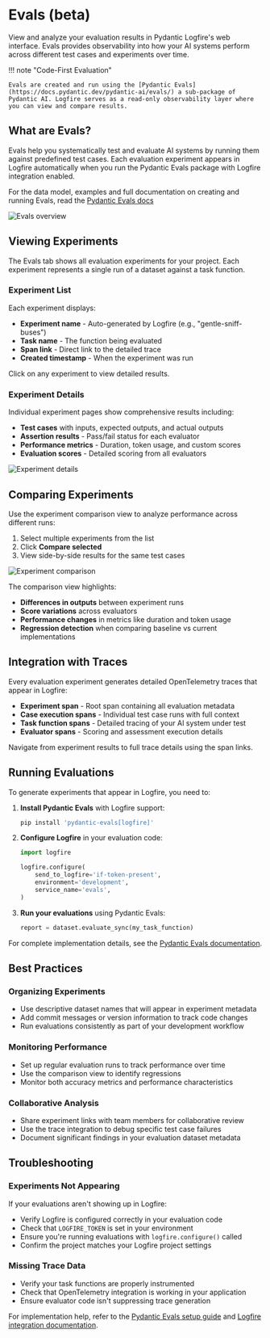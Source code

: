 # Evals (beta)

View and analyze your evaluation results in Pydantic Logfire's web interface. Evals provides observability into how your AI systems perform across different test cases and experiments over time.

!!! note "Code-First Evaluation"

    Evals are created and run using the [Pydantic Evals](https://docs.pydantic.dev/pydantic-ai/evals/) a sub-package of Pydantic AI. Logfire serves as a read-only observability layer where you can view and compare results.

## What are Evals?

Evals help you systematically test and evaluate AI systems by running them against predefined test cases. Each evaluation experiment appears in Logfire automatically when you run the Pydantic Evals package with Logfire integration enabled.

For the data model, examples and full documentation on creating and running Evals, read the [Pydantic Evals docs](https://ai.pydantic.dev/evals/)

![Evals overview](../../images/guide/evals-overview.png)

## Viewing Experiments

The Evals tab shows all evaluation experiments for your project. Each experiment represents a single run of a dataset against a task function.

### Experiment List

Each experiment displays:

- **Experiment name** - Auto-generated by Logfire (e.g., "gentle-sniff-buses")
- **Task name** - The function being evaluated
- **Span link** - Direct link to the detailed trace
- **Created timestamp** - When the experiment was run

Click on any experiment to view detailed results.

### Experiment Details

Individual experiment pages show comprehensive results including:

- **Test cases** with inputs, expected outputs, and actual outputs
- **Assertion results** - Pass/fail status for each evaluator
- **Performance metrics** - Duration, token usage, and custom scores
- **Evaluation scores** - Detailed scoring from all evaluators

![Experiment details](../../images/guide/evals-experiment-details.png)

## Comparing Experiments

Use the experiment comparison view to analyze performance across different runs:

1. Select multiple experiments from the list
2. Click **Compare selected**
3. View side-by-side results for the same test cases

![Experiment comparison](../../images/guide/evals-comparison.png)

The comparison view highlights:

- **Differences in outputs** between experiment runs
- **Score variations** across evaluators
- **Performance changes** in metrics like duration and token usage
- **Regression detection** when comparing baseline vs current implementations

## Integration with Traces

Every evaluation experiment generates detailed OpenTelemetry traces that appear in Logfire:

- **Experiment span** - Root span containing all evaluation metadata
- **Case execution spans** - Individual test case runs with full context
- **Task function spans** - Detailed tracing of your AI system under test
- **Evaluator spans** - Scoring and assessment execution details

Navigate from experiment results to full trace details using the span links.

## Running Evaluations

To generate experiments that appear in Logfire, you need to:

1. **Install Pydantic Evals** with Logfire support:
   ```bash
   pip install 'pydantic-evals[logfire]'
   ```

2. **Configure Logfire** in your evaluation code:
   ```python
   import logfire
   
   logfire.configure(
       send_to_logfire='if-token-present',
       environment='development',
       service_name='evals',
   )
   ```

3. **Run your evaluations** using Pydantic Evals:
   ```python
   report = dataset.evaluate_sync(my_task_function)
   ```

For complete implementation details, see the [Pydantic Evals documentation](https://docs.pydantic.dev/pydantic-ai/evals/).

## Best Practices

### Organizing Experiments

- Use descriptive dataset names that will appear in experiment metadata
- Add commit messages or version information to track code changes
- Run evaluations consistently as part of your development workflow

### Monitoring Performance

- Set up regular evaluation runs to track performance over time
- Use the comparison view to identify regressions
- Monitor both accuracy metrics and performance characteristics

### Collaborative Analysis

- Share experiment links with team members for collaborative review
- Use the trace integration to debug specific test case failures
- Document significant findings in your evaluation dataset metadata

## Troubleshooting

### Experiments Not Appearing

If your evaluations aren't showing up in Logfire:

- Verify Logfire is configured correctly in your evaluation code
- Check that `LOGFIRE_TOKEN` is set in your environment
- Ensure you're running evaluations with `logfire.configure()` called
- Confirm the project matches your Logfire project settings

### Missing Trace Data

- Verify your task functions are properly instrumented
- Check that OpenTelemetry integration is working in your application
- Ensure evaluator code isn't suppressing trace generation

For implementation help, refer to the [Pydantic Evals setup guide](https://docs.pydantic.dev/pydantic-ai/evals/#installation) and [Logfire integration documentation](https://docs.pydantic.dev/pydantic-ai/evals/#integration-with-logfire).